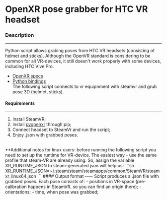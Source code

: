 # OpenXR pose grabber for HTC VR headset
### Description
----
Python script allows grabing poses from HTC VR headsets (consisting of helmet and sticks). Although the OpenVR standard is considering to be common for all VR-devices, it still doesn't work properly with some devices, including HTC Vive Pro.
- [OpenXR specs](https://registry.khronos.org/OpenXR/specs/1.0/html/xrspec.html)
- [Python bindings](https://github.com/cmbruns/pyopenxr) <br>
The following script connects to vr equipnment with steamvr and grub pose 3D (helmet, sticks).
#### Requirements
----
1. Install SteamVR;
2. Install [pyopenxr](https://github.com/cmbruns/pyopenxr) through pip;
3. Connect headset to SteamVr and run the script;
4. Enjoy .json with grabbed poses. <br>
<br>
**Additional notes for linux users: before running the following script you need to set up the runtime for VR-device.
The easiest way - use the same profile that steam-VR are already using. So, assign the variable XR_RUNTIME_JSON to steam-generated
json will help us: 
```sh
XR_RUNTIME_JSON=~/.steam/steam/steamapps/common/SteamVR/steamxr_linux64.json
```
#### Output format
----
Script produces a .json file with grabbed poses. Each pose consists of:
- positions in VR-space (pre-calibration happens in SteamVR, so you can find an origin there);
- orientations;
- time, when pose was grabbed;


